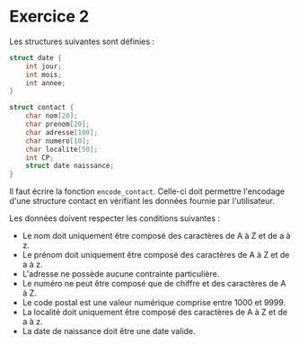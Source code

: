 # Exercice 2

Les structures suivantes sont définies :

```c 
struct date {
	int jour;
	int mois;
	int annee;
}

struct contact {
	char nom[20];
	char prenom[20];
	char adresse[100];
	char numero[10];
	char localite[50];
	int CP;
	struct date naissance;
}
```

Il faut écrire la fonction `encode_contact`. Celle-ci doit permettre l'encodage d'une structure contact en vérifiant les données fournie par l'utilisateur.

Les données doivent respecter les conditions suivantes :
- Le nom doit uniquement être composé des caractères de A à Z et de a à z.
- Le prénom doit uniquement être composé des caractères de A à Z et de a à z.
- L'adresse ne possède aucune contrainte particulière.
- Le numéro ne peut être composé que de chiffre et des caractères de A à Z.
- Le code postal est une valeur numérique comprise entre 1000 et 9999.
- La localité doit uniquement être composé des caractères de A à Z et de a à z.
- La date de naissance doit être une date valide.